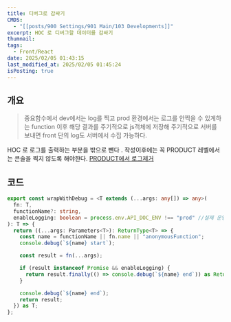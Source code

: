```yaml
---
title: 디버그로 감싸기
CMDS:
  - "[[posts/900 Settings/901 Main/103 Developments]]"
excerpt: HOC 로 디버그할 데이터를 감싸기
thumnail: 
tags:
  - Front/React
date: 2025/02/05 01:43:15
last_modified_at: 2025/02/05 01:45:24
isPosting: true
---
```

## 개요
>중요함수에서 dev에서는 log를 찍고 prod 환경에서는 로그를 안찍을 수 있게하는 function 이후 해당 결과를 주기적으로 js객체에 저장해 주기적으로 서버를 보내면 front 단의 log도 서버에서 수집 가능하다.

HOC 로 로그를 출력하는 부분을 밖으로 뺀다 .
작성이후에는 꼭 PRODUCT 레벨에서는 콘솔을 찍지 않도록 해야한다. [PRODUCT에서 로그제거](posts/100-Resources/103%20Developments/PRODUCT에서%20로그제거.md)
## 코드
```ts
export const wrapWithDebug = <T extends (...args: any[]) => any>(
  fn: T,
  functionName?: string,
  enableLogging: boolean = process.env.API_DOC_ENV !== "prod" //실제 운영환경에서는 result.finally 필요없음
): T => {
  return ((...args: Parameters<T>): ReturnType<T> => {
    const name = functionName || fn.name || "anonymousFunction";
    console.debug(`${name} start`);

    const result = fn(...args);

    if (result instanceof Promise && enableLogging) {
      return result.finally(() => console.debug(`${name} end`)) as ReturnType<T>;
    }

    console.debug(`${name} end`);
    return result;
  }) as T;
};
```

